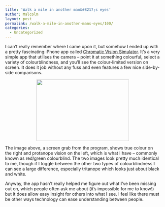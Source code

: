 ```yaml
---
title: 'Walk a mile in another man&#8217;s eyes'
author: Malcolm
layout: post
permalink: /walk-a-mile-in-another-mans-eyes/100/
categories:
  - Uncategorized
---
```

I can&#8217;t really remember where I came upon it, but somehow I ended up with a pretty fascinating iPhone app called [Chromatic Vision Simulator][1]. It&#8217;s a very simple app that utilises the camera &#8211; point it at something colourful, select a variety of colourblindness, and you&#8217;ll see the colour-limited version on screen. It does it job without any fuss and even features a few nice side-by-side comparisons.

<center>
  <a href="http://www.malcolmcrum.com/wp/wp-content/uploads/2012/08/photo.jpg"><img class="aligncenter size-medium wp-image-104" title="Seeing double" src="http://www.malcolmcrum.com/wp/wp-content/uploads/2012/08/photo-300x200.jpg" alt="" width="300" height="200" /></a>
</center>

The image above, a screen grab from the program, shows true colour on the right and protanope vision on the left, which is what I have &#8211; commonly known as red/green colourblind. The two images look pretty much identical to me, though if I toggle between the other two types of colourblindness I can see a large difference, especially tritanope which looks just about black and white.

Anyway, the app hasn&#8217;t really helped me figure out what I&#8217;ve been missing out on, which people often ask me about (it&#8217;s impossible for me to know!) but it does allow easy insight for others into what I see. I feel like there must be other ways technology can ease understanding between people.

 [1]: http://asada.tukusi.ne.jp/cvsimulator/e/